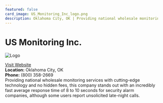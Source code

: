 ```yaml
---
featured: false
card_image: US_Monitoring_Inc_logo.png
description: Oklahoma City, OK | Providing national wholesale monitoring services with cutting-edge technology and no hidden fees, this company stands out with an incredibly fast average response time of 8 to 10 seconds for security alarm companies, although some users report unsolicited late-night calls.
---
```


# US Monitoring Inc.
<img src="US_Monitoring_Inc_logo.png" alt="Logo" style="max-width: 200px; height: auto;">

<a href="https://www.usm-ok.com">Visit Website</a>  
**Location:** Oklahoma City, OK  
**Phone:** (800) 358-2669 <br>
Providing national wholesale monitoring services with cutting-edge technology and no hidden fees, this company stands out with an incredibly fast average response time of 8 to 10 seconds for security alarm companies, although some users report unsolicited late-night calls.
